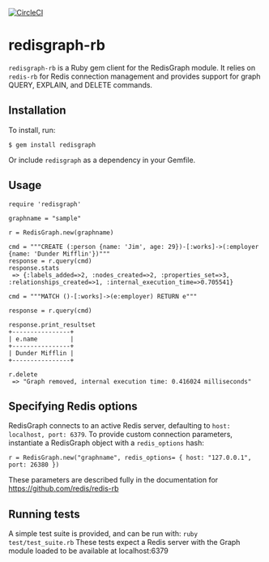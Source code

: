 [![CircleCI](https://circleci.com/gh/RedisLabs/redisgraph-rb/tree/master.svg?style=svg)](https://circleci.com/gh/RedisLabs/redisgraph-rb/tree/master)

# redisgraph-rb

`redisgraph-rb` is a Ruby gem client for the RedisGraph module. It relies on `redis-rb` for Redis connection management and provides support for graph QUERY, EXPLAIN, and DELETE commands.

## Installation
To install, run:

`$ gem install redisgraph`

Or include `redisgraph` as a dependency in your Gemfile.

## Usage
```
require 'redisgraph'

graphname = "sample"

r = RedisGraph.new(graphname)

cmd = """CREATE (:person {name: 'Jim', age: 29})-[:works]->(:employer {name: 'Dunder Mifflin'})"""
response = r.query(cmd)
response.stats
 => {:labels_added=>2, :nodes_created=>2, :properties_set=>3, :relationships_created=>1, :internal_execution_time=>0.705541}

cmd = """MATCH ()-[:works]->(e:employer) RETURN e"""

response = r.query(cmd)

response.print_resultset
+----------------+
| e.name         |
+----------------+
| Dunder Mifflin |
+----------------+

r.delete
 => "Graph removed, internal execution time: 0.416024 milliseconds"
```

## Specifying Redis options
RedisGraph connects to an active Redis server, defaulting to `host: localhost, port: 6379`. To provide custom connection parameters, instantiate a RedisGraph object with a `redis_options` hash:

`r = RedisGraph.new("graphname", redis_options= { host: "127.0.0.1", port: 26380 })`

These parameters are described fully in the documentation for https://github.com/redis/redis-rb

## Running tests
A simple test suite is provided, and can be run with:
`ruby test/test_suite.rb`
These tests expect a Redis server with the Graph module loaded to be available at localhost:6379

